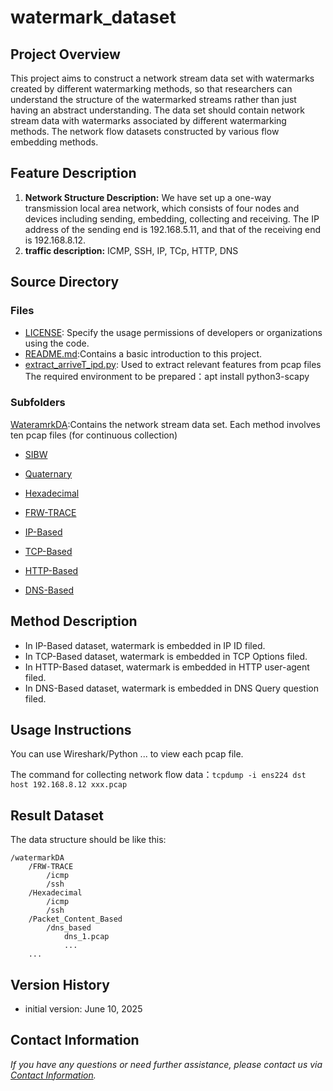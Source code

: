 # watermark_dataset
## Project Overview
This project aims to construct a network stream data set with watermarks created by different watermarking methods, so that researchers can understand the structure of the watermarked streams rather than just having an abstract understanding. The data set should contain network stream data with watermarks associated by different watermarking methods.
The network flow datasets constructed by various flow embedding methods.

## Feature Description
1. **Network Structure Description:** We have set up a one-way transmission local area network, which consists of four nodes and devices including sending, embedding, collecting and receiving. The IP address of the sending end is 192.168.5.11, and that of the receiving end is 192.168.8.12.
2. **traffic description:** ICMP, SSH, IP, TCp, HTTP, DNS

## Source Directory
### Files
- [LICENSE](./LICENSE): Specify the usage permissions of developers or organizations using the code.
- [README.md](./README.md):Contains a basic introduction to this project.
- [extract_arriveT_ipd.py](./extract_arriveT_ipd.py): Used to extract relevant features from pcap files
    The required environment to be prepared：apt install python3-scapy
### Subfolders
[WateramrkDA](./):Contains the network stream data set. Each method involves ten pcap files (for continuous collection)

- [SIBW](./centroid/)

- [Quaternary](./interval_counting_2bit/)

- [Hexadecimal](./interval_counting_4bit/)

- [FRW-TRACE](./multi_beacon/)

- [IP-Based](./packet_content_based/ip_based/)

- [TCP-Based](./packet_content_based/tcp_based/)

- [HTTP-Based](./packet_content_based/http_based/)

- [DNS-Based](./packet_content_based/dns_based/)

## Method Description
- In IP-Based dataset, watermark is embedded in IP ID filed.
- In TCP-Based dataset, watermark is embedded in TCP Options filed.
- In HTTP-Based dataset, watermark is embedded in HTTP user-agent filed.
- In DNS-Based dataset, watermark is embedded in DNS Query question filed.

## Usage Instructions
You can use Wireshark/Python ... to view each pcap file.


The command for collecting network flow data：`tcpdump -i ens224 dst host 192.168.8.12 xxx.pcap`

## Result Dataset
The data structure should be like this:
```
/watermarkDA
    /FRW-TRACE
        /icmp
        /ssh
    /Hexadecimal
        /icmp
        /ssh
    /Packet_Content_Based
        /dns_based
            dns_1.pcap
            ...
    ...
```

## Version History
- initial version: June 10, 2025
## Contact Information
_If you have any questions or need further assistance, please contact us via [Contact Information](2331121322@tiangong.edu.cn)._
